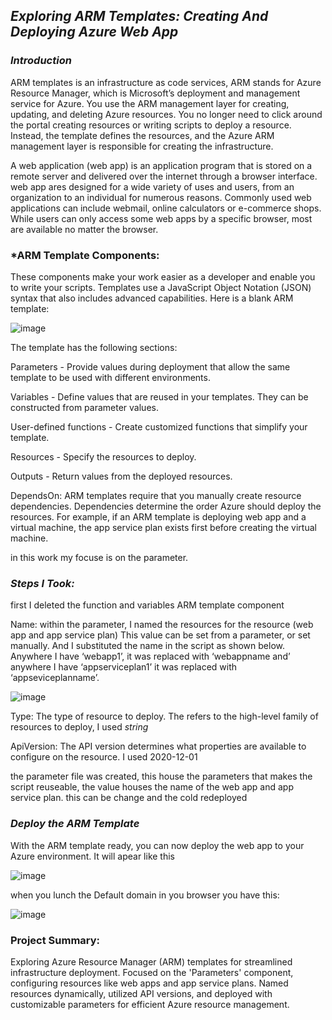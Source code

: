 ## *Exploring ARM Templates: Creating And Deploying Azure Web App*

### *Introduction*
ARM templates is an infrastructure as code services, ARM stands for Azure Resource Manager, which is Microsoft’s deployment and management service for Azure. You use the ARM management layer for creating, updating, and deleting Azure resources. You no longer need to click around the portal creating resources or writing scripts to deploy a resource. Instead, the template defines the resources, and the Azure ARM management layer is responsible for creating the infrastructure.

A web application (web app) is an application program that is stored on a remote server and delivered over the internet through a browser interface. web app ares designed for a wide variety of uses and users, from an organization to an individual for numerous reasons. Commonly used web applications can include webmail, online calculators or e-commerce shops. While users can only access some web apps by a specific browser, most are available no matter the browser.

### *ARM Template Components:

These components make your work easier as a developer and enable you to write your scripts. Templates use a JavaScript Object Notation (JSON) syntax that also includes advanced capabilities. Here is a blank ARM template: 

![image](https://github.com/akpatiudo/Arm-template/assets/118566096/bbdf1b27-1e0b-4706-8e97-fc7b815932e9)

The template has the following sections:

Parameters - Provide values during deployment that allow the same template to be used with different environments.

Variables - Define values that are reused in your templates. They can be constructed from parameter values.

User-defined functions - Create customized functions that simplify your template.

Resources - Specify the resources to deploy.

Outputs - Return values from the deployed resources.

DependsOn:  ARM templates require that you manually create resource dependencies. Dependencies determine the order Azure should deploy the resources. For example, if an ARM template is deploying web app and a virtual machine, the app service plan exists first before creating the virtual machine.

in this work my focuse is on the parameter.

### *Steps I Took:*

first I deleted the function and variables ARM template component

Name: within the parameter,  I named the resources for the resource (web app and app service plan) This value can be set from a parameter, or set manually. And I substituted the name in the script as shown below. Anywhere I have ‘webapp1’, it was replaced with ‘webappname and’ anywhere I have ‘appserviceplan1’ it was replaced with ‘appseviceplanname’. 

![image](https://github.com/akpatiudo/Arm-template/assets/118566096/28e1abf3-3d86-4c79-9014-72ac18833d6d)

Type: The type of resource to deploy. The <resource provider> refers to the high-level family of resources to deploy, I used *string*

ApiVersion: The API version determines what properties are available to configure on the resource. I used 2020-12-01

the parameter file was created, this house the parameters that makes the script reuseable, the value houses the name of the web app and app service plan. this can be change and the cold redeployed

### *Deploy the ARM Template*
With the ARM template ready, you can now deploy the web app to your Azure environment. It will apear like this

![image](https://github.com/akpatiudo/Arm-template/assets/118566096/bbd3733d-4ace-49f8-9b03-7f17a1f6cc54)

when you lunch the Default domain in you browser you have this:

![image](https://github.com/akpatiudo/Arm-template/assets/118566096/68221aff-931f-4980-ba69-e8599ec0b951)

### Project Summary:
Exploring Azure Resource Manager (ARM) templates for streamlined infrastructure deployment. Focused on the 'Parameters' component, configuring resources like web apps and app service plans. Named resources dynamically, utilized API versions, and deployed with customizable parameters for efficient Azure resource management.

